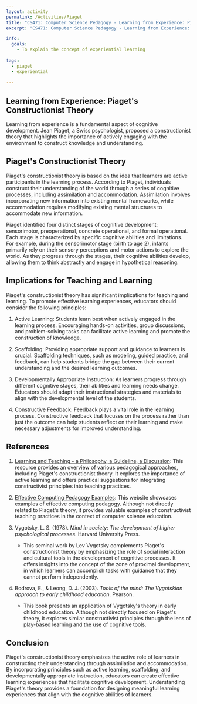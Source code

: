 ```yaml
---
layout: activity
permalink: /Activities/Piaget
title: "CS471: Computer Science Pedagogy - Learning from Experience: Piaget's Constructionist Theory"
excerpt: "CS471: Computer Science Pedagogy - Learning from Experience: Piaget's Constructionist Theory"

info:
  goals: 
    - To explain the concept of experiential learning
        
tags:
  - piaget
  - experiential
  
---
```


## Learning from Experience: Piaget's Constructionist Theory
Learning from experience is a fundamental aspect of cognitive development. Jean Piaget, a Swiss psychologist, proposed a constructionist theory that highlights the importance of actively engaging with the environment to construct knowledge and understanding. 

## Piaget's Constructionist Theory
Piaget's constructionist theory is based on the idea that learners are active participants in the learning process. According to Piaget, individuals construct their understanding of the world through a series of cognitive processes, including assimilation and accommodation. Assimilation involves incorporating new information into existing mental frameworks, while accommodation requires modifying existing mental structures to accommodate new information.

Piaget identified four distinct stages of cognitive development: sensorimotor, preoperational, concrete operational, and formal operational. Each stage is characterized by specific cognitive abilities and limitations. For example, during the sensorimotor stage (birth to age 2), infants primarily rely on their sensory perceptions and motor actions to explore the world. As they progress through the stages, their cognitive abilities develop, allowing them to think abstractly and engage in hypothetical reasoning.

## Implications for Teaching and Learning
Piaget's constructionist theory has significant implications for teaching and learning. To promote effective learning experiences, educators should consider the following principles:

1. Active Learning: Students learn best when actively engaged in the learning process. Encouraging hands-on activities, group discussions, and problem-solving tasks can facilitate active learning and promote the construction of knowledge.

2. Scaffolding: Providing appropriate support and guidance to learners is crucial. Scaffolding techniques, such as modeling, guided practice, and feedback, can help students bridge the gap between their current understanding and the desired learning outcomes.

3. Developmentally Appropriate Instruction: As learners progress through different cognitive stages, their abilities and learning needs change. Educators should adapt their instructional strategies and materials to align with the developmental level of the students.

4. Constructive Feedback: Feedback plays a vital role in the learning process. Constructive feedback that focuses on the process rather than just the outcome can help students reflect on their learning and make necessary adjustments for improved understanding.

## References

1. [Learning and Teaching - a Philosophy, a Guideline, a Discussion](http://ispython.com/pedagogy/): This resource provides an overview of various pedagogical approaches, including Piaget's constructionist theory. It explores the importance of active learning and offers practical suggestions for integrating constructivist principles into teaching practices.

2. [Effective Computing Pedagogy Examples](https://blog.teachcomputing.org/tag/pedagogy/): This website showcases examples of effective computing pedagogy. Although not directly related to Piaget's theory, it provides valuable examples of constructivist teaching practices in the context of computer science education.

3. Vygotsky, L. S. (1978). *Mind in society: The development of higher psychological processes*. Harvard University Press.
    - This seminal work by Lev Vygotsky complements Piaget's constructionist theory by emphasizing the role of social interaction and cultural tools in the development of cognitive processes. It offers insights into the concept of the zone of proximal development, in which learners can accomplish tasks with guidance that they cannot perform independently.

4. Bodrova, E., & Leong, D. J. (2003). *Tools of the mind: The Vygotskian approach to early childhood education*. Pearson.
    - This book presents an application of Vygotsky's theory in early childhood education. Although not directly focused on Piaget's theory, it explores similar constructivist principles through the lens of play-based learning and the use of cognitive tools.

## Conclusion
Piaget's constructionist theory emphasizes the active role of learners in constructing their understanding through assimilation and accommodation. By incorporating principles such as active learning, scaffolding, and developmentally appropriate instruction, educators can create effective learning experiences that facilitate cognitive development. Understanding Piaget's theory provides a foundation for designing meaningful learning experiences that align with the cognitive abilities of learners.